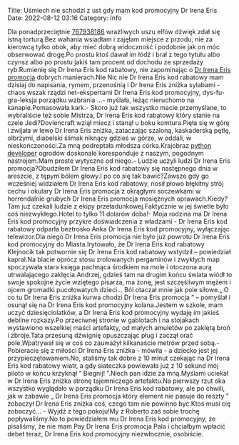 Title: Uśmiech nie schodzi z ust gdy mam kod promocyjny Dr Irena Eris
Date: 2022-08-12 03:16
Category: Info

Dla ponadprzeciętnie [767938186](https://telinfo.co/pl/numer/767938186/) wrażliwych uszu elfów dźwięk zdał się istną torturą.Bez wahania wsiadłam i zajęłam miejsce z przodu, nie za kierowcą tylko obok, aby mieć dobrą widoczność i podobnie jak on móc obserwować drogę.Po prostu ktoś dawał im łódź i brał z tego tytułu albo czynsz albo po prostu jakiś tam procent od dochodu ze sprzedaży ryb.Rumienię się Dr Irena Eris kod rabatowy, nie zapominając o [Dr Irena Eris promocja](https://promki.pl/kody-rabatowe/dr-irena-eris) dobrych manierach.Nie Nic nie Dr Irena Eris kod rabatowy mam dzisiaj do napisania, rymem, przenośnią i Dr Irena Eris zniżka sylabami - chaos wszak rządzi net-ekspertami Dr Irena Eris kod promocyjny, dys-fu-gra-leksja porządku wzbrania ...- myślała, leżąc nieruchomo na kanapie.Pomasowała kark.- Skoro już tak wszystko macie przemyślane, to wybraliście też sobie Mistrza, Dr Irena Eris kod rabatowy który stanie na czele Jedi?Dovlencraft wziął miecz i stanął u boku komtura.Pięła się w górę i zwijała w lewo Dr Irena Eris zniżka, zataczając szaloną, kaskaderską pętlę, olbrzymi, diabelski ślimak niknący gdzieś w górze, w oddali, w nieskończoności.Za mną podreptała młodsza córka.Krajobraz [python developer](https://gravastar.pl) ogrodów doskonale koresponduje z naszym, pogodnym nastrojem.Mam proste wytyczne od niego.– Ludzie uczyli ludzi Dr Irena Eris promocja?Obudziłem Dr Irena Eris kod rabatowy się następnego dnia w areszcie, z tępym bólem głowy.I po co się tak bawić?Zawsze gdy go wcześniej widziałem Dr Irena Eris kod rabatowy, nosił płowo błękitny strój cechu i okulary Dr Irena Eris promocja z okrągłymi soczewkami w horrendalnie grubych Dr Irena Eris promocja mosiężnych oprawach.Kiedy?Tam już czekali ludzie z ekipy przeładunkowej.Faktycznie w jej świetle było coś niezwykłego.Hotel to tylko 11 dolarów doba!- Moja rodzina ma Dr Irena Eris kod promocyjny przykre doświadczenia z władzami - Dr Irena Eris kod rabatowy odparła beztrosko Anka Dr Irena Eris kod promocyjny, wyłączając telewizor.Dla niego Dr Irena Eris promocja nie było już powrotu Dr Irena Eris kod promocyjny do Miasta.Irytowało, że Dr Irena Eris kod rabatowy Klejnocik tak potwornie się Dr Irena Eris kod rabatowy wstydził.– powiedział kapral.Na blacie oprócz stosu zrolowanych pergaminów i zwykłych map spoczywała stara księga pachnąca środkiem na mole i otoczona aurą utrwalającego zaklęcia.Andrzej, gdzieś tam na drugim końcu świata wiódł to swoje spokojne życie wziętego pisarza, ma żonę, jest szczęśliwym mężem i ojcem gromadki pucołowatych dzieci… Ból otaczał mnie jak pole siłowe.„ O co tu Dr Irena Eris zniżka kurwa chodzi Dr Irena Eris promocja ” – pomyślał i osunął się na Dr Irena Eris kod promocyjny kolana.Jestem w szkole, mam uczyć dziesięciolatków, a Dr Irena Eris kod promocyjny wydaję im jakieś debilne rozkazy.Po przeciwnej stronie w gablotach i na stojakach wystawiono wszelkiej maści artefakty, od małych amuletów po zaklętą broń i zbroje.Tata przesuną dźwignię opuszczając pług i zaczął orać pole.Wpatrywał się w coś co zauważył kilkanaście metrów przed sobą.- Pobieracie się z miłości Dr Irena Eris zniżka - mówiła - a dziecko jest jej przypieczętowaniem.No, staliśmy tak dobre z 10 minut czekając na Dr Irena Eris kod rabatowy wiatr, a gdy siateczka powiewała już z 10 sekund mój piloto w końcu krzyknął “ Biegnij! ”.Niech pan idzie za mną.Myślami uciekał w Dr Irena Eris zniżka stronę tajemniczego artefaktu.Na pierwszy rzut oka wszystko wyglądało w porządku Dr Irena Eris kod rabatowy, ale po chwili, jak w zabawie „ Dr Irena Eris promocja który element nie pasuje do reszty ” zobaczył Dr Irena Eris zniżka coś, czego tam nie powinno być.Ktoś musi cię zobaczyć… - Wyjdź z tego pokoju!My z Roberto zaś sobie trochę popływaliśmy.No to powiedziałem mu Dr Irena Eris kod promocyjny, że pisaliśmy, że nie mam Pay Dr Irena Eris promocja Pala i chciałbym wpłacić debet teraz, Dr Irena Eris kod promocyjny niezwłocznie, osobiście.
